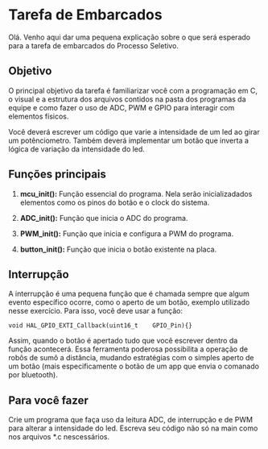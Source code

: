 # Tarefa de Embarcados

Olá. Venho aqui dar uma pequena explicação sobre o que será esperado para a tarefa de embarcados do Processo Seletivo.

## Objetivo

O principal objetivo da tarefa é familiarizar você com a programação em C, o visual e a estrutura dos arquivos contidos na pasta dos programas da equipe e como fazer o uso de ADC, PWM e GPIO para interagir com elementos físicos.

Você deverá escrever um código que varie a intensidade de um led ao girar um potênciometro. Também deverá implementar um botão que inverta a lógica de variação da intensidade do led.

## Funções principais

1. **mcu_init():**
    Função essencial do programa. Nela serão inicializadados elementos como os pinos do botão e o clock do sistema.

2. **ADC_init():**
    Função que inicia o ADC do programa.

3. **PWM_init():**
    Função que inicia e configura a PWM do programa.

4. **button_init():**
    Função que inicia o botão existente na placa.

##  Interrupção

A interrupção é uma pequena função que é chamada sempre que algum evento específico ocorre, como o aperto de um botão, exemplo utilizado nesse exercício. Para isso, você deve usar a função:

    void HAL_GPIO_EXTI_Callback(uint16_t    GPIO_Pin){}

Assim, quando o botão é apertado tudo que você escrever dentro da função acontecerá. Essa ferramenta poderosa possibilita a operação de robôs de sumô a distância, mudando estratégias com o simples aperto de um botão (mais especificamente o botão de um app que envia o comanado por bluetooth).

## Para você fazer

Crie um programa que faça uso da leitura ADC, de interrupção e de PWM para alterar a intensidade do led. Escreva seu código não só na main como nos arquivos *.c nescessários.
